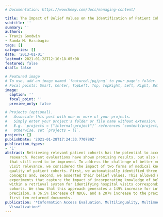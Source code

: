 ```yaml
---
# Documentation: https://wowchemy.com/docs/managing-content/

title: The Impact of Belief Values on the Identification of Patient Cohorts
subtitle: ''
summary: ''
authors:
- Travis Goodwin
- Sanda M. Harabagiu
tags: []
categories: []
date: '2013-01-01'
lastmod: 2021-01-28T12:10:18-05:00
featured: false
draft: false

# Featured image
# To use, add an image named `featured.jpg/png` to your page's folder.
# Focal points: Smart, Center, TopLeft, Top, TopRight, Left, Right, BottomLeft, Bottom, BottomRight.
image:
  caption: ''
  focal_point: ''
  preview_only: false

# Projects (optional).
#   Associate this post with one or more of your projects.
#   Simply enter your project's folder or file name without extension.
#   E.g. `projects = ["internal-project"]` references `content/project/deep-learning/index.md`.
#   Otherwise, set `projects = []`.
projects: []
publishDate: '2021-01-28T17:24:33.770789Z'
publication_types:
- '1'
abstract: Retrieving relevant patient cohorts has the potential to accelerate clinical
  research. Recent evaluations have shown promising results, but also relevance measures
  that still need to be improved. To address the challenge of better modelling hospital
  visit relevance, we considered the impact of two forms of medical knowledge on the
  quality of patient cohorts. First, we automatically identified three types of medical
  concepts and, second, we asserted their belief values. This allowed us to perform
  experiments that capture the impact of incorporating knowledge of belief values
  within a retrieval system for identifying hospital visits corresponding to patient
  cohorts. We show that this approach generates a 149% increase for inferred average
  precision, a 36.5% increase of NDCG, and a 207% increase to the precision of the
  first ten returned documents.
publication: '*Information Access Evaluation. Multilinguality, Multimodality, and
  Visualization*'
---
```

